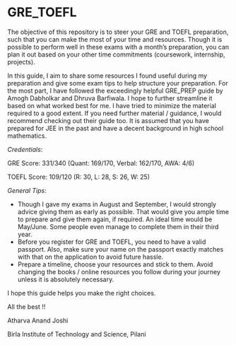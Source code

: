 # GRE_TOEFL
The objective of this repository is to steer your GRE and TOEFL preparation, such that you can make the most of your time and resources. Though it is possible to perform well in these exams with a month’s preparation, you can plan it out based on your other time commitments (coursework, internship, projects). 

In this guide, I aim to share some resources I found useful during my preparation and give some exam tips to help structure your preparation. For the most part, I have followed the exceedingly helpful GRE_PREP guide by Amogh Dabholkar and Dhruva Barfiwala. I hope to further streamline it based on what worked best for me. I have tried to minimize the material required to a good extent. If you need further material / guidance, I would recommend checking out their guide too. It is assumed that you have prepared for JEE in the past and have a decent background in high school mathematics.

*Credentials*:

GRE Score: 331/340 (Quant: 169/170, Verbal: 162/170, AWA: 4/6)

TOEFL Score: 109/120 (R: 30, L: 28, S: 26, W: 25) 

*General Tips*:
- Though I gave my exams in August and September, I would strongly advice giving them as early as possible. That would give you ample time to prepare and give them again, if required. An ideal time would be May/June. Some people even manage to complete them in their third year.
- Before you register for GRE and TOEFL, you need to have a valid passport. Also, make sure your name on the passport exactly matches with that on the application to avoid future hassle.
- Prepare a timeline, choose your resources and stick to them. Avoid changing the books / online resources you follow during your journey unless it is absolutely necessary.

I hope this guide helps you make the right choices.

All the best !!

Atharva Anand Joshi

Birla Institute of Technology and Science, Pilani

